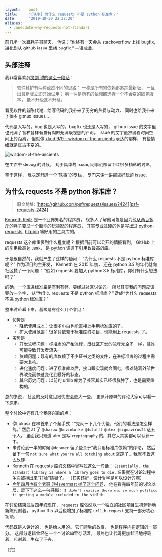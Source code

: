 ```yaml
---
layout:    post
title:     "[轶事] 为什么 requests 不是 python 标准库？"
date:      "2019-10-30 22:32:20"
aliases:
  - /anecdote-why-requests-not-standard
---
```


前几年一次跟耗子哥聊天，
他说：“你终有一天会从 stackoverflow 上找 bugfix,
进化到从 github issue 里找 bugfix.”
一语成谶。

<!--MORE-->

## 头部注释

我非常喜欢[@灵剑 说的这么一段话][why-jdk-6]：

> 软件维护有两种截然不同的思路：
> 一种是所有的依赖都追踪最新版，
> 一旦出最新版立即开始试用；
> 另一种是所有的依赖都选择一个不会变的固定版本，
> 能不升级就不升级。

看见软件的新陈代谢，给写代码的我带来了无穷的热爱与动力，
同时也给我带来了很多 github issues...

代码是人写的，bug 也是人写的，bugfix 也还是人写的，
github issue 的文字里也充满了各种各样有血有肉的充满既视感的评论。
issue 的文字虽然隔着时间空间上的距离，
但就像 [xkcd 979 - wisdom of the ancients][xkcd-979] 表达的那样，
有些情绪就是亘古不变的。

![wisdom-of-the-ancients][wisdom-of-the-ancients]

在工作中 debug 的时候，
对于具体的 issue,
同事们都留下过很多精彩的讨论。

鉴于这样，
我决定开辟一个“轶事”的专栏，
专门来讲一讲那些好玩的 issue.


## 为什么 requests 不是 python 标准库？

> 原文地址:
> [https://github.com/psf/requests/issues/2424][psf-requests-2424]

[Kenneth Reitz][kenneth] 是一个业界知名的程序员，
很多人了解他可能是因为[他从两百多斤的胖子变成一个超帅的玩摄影的程序员][kenneth-story]，
其实专业过硬的他是写出过 [python-requests][python-requests], [httpbin][httpbin] 等好用的工具库的。

requests 这个库重要到什么程度呢？
根据目前可以公开的情报看到，
GitHub 上的引用数高达 `389k`，
是 python 语言下引用数最高的库。

于是很自然的，我就产生了这样的疑问：
“为什么 requests 不是 python 标准库呢？”
作为项目的主开发，
Kenneth 在 2015 年初，
还在 python 3.5 的年代就向社区抛了一个问题：
“假如 requests 要加入 python 3.5 标准库，你们有什么想法吗？”

的确，一个库进标准库是有利有弊，要经过社区讨论的。
所以其实我的问题应该要改一个字，
从“为什么 requests 不是 python 标准库？”
改成“为什么 requests 不进 python 标准库？”

整串讨论看下来，基本是有这么几个意见：

- 优势是
  - 降低使用成本：让很多小白也能直接上手用标准库的了。
  - 扩大使用范围：很多只依赖于标准库的项目，也能用上 requests 了。
- 劣势是
  - 开发流程问题：标准库的严格流程，跟社区开发的流程完全不一样，最终可能导致开发者流失。
  - 依赖问题：现有的库依赖了不少证书之类的文件，在进标准库的过程中需要大重构。
  - 进化速度问题：进了标准库以后，接口跟实现就会固化，很难随着外部世界改变而快速变化到最好的状态。
  - 其它历史问题：以前的 urllib 库为了兼容其实已经很臃肿了，也是需要重构的。

总的来说，
社区的反对意见跟忧虑会更大一些，
更原汁原味的评论大家可以看一下原串。

整个讨论中还有几个我感兴趣的点：

- @Lukasa 在串首来了个起手式：“先问一下几个大佬，他们的看法是怎么样的。”
  然后 at 了 `@shazow @kevinburke @dstufft @alex @sigmavirus24` 这五个人。
  里面我只知道 alex 是写 `cryptography` 的，其它人其实都可以认识一下。
- 串讨论到一半的时候 `@dcramer` 留了些关于“我只用标准库依赖”的评论，
  然后留下一句 `not sure what you're all bitching about` 就跑了…
  我就不敢这么放肆...
- Kenneth 在 requests 库的文档中曾写过这么一句话：
  `Essentially, the standard library is where a library goes to die.`
  结果就在讨论过程中多次被揪出来“打脸”质疑了。
  （其实还好，设计哲学是可以设计的嘛）
- [今年四月也有个老哥 @4evermaat 抛了这个问题][psf-requests-5057]，
  他在看完四年前的讨论以后，留下了这么一句感慨：
  `I didn't realize there was so much politics in getting a module included in the stdlib.`

在讨论结束过后四年的现在，
`requests` 库依然以一个独立的社区项目生机勃勃地新陈代谢着，
python 3.5 以后也增加了标准库 `urllib.request` 支持一部分核心功能。

代码既是人设计的，
也是给人用的。
它们背后的故事，
也是程序内在逻辑的一部分。
这部分逻辑曾经在一个个讨论串里存活着，
最终也让代码更加鲜活地呼吸着、代谢着、生存了下去。

（完）


[why-jdk-6]: https://www.zhihu.com/question/30137699/answer/476916096
[xkcd-979]: https://xkcd.com/979/
[wisdom-of-the-ancients]: https://imgs.xkcd.com/comics/wisdom_of_the_ancients.png
[psf-requests-2424]: https://github.com/psf/requests/issues/2424
[kenneth]: https://github.com/kennethreitz
[kenneth-story]: https://zhuanlan.zhihu.com/p/20346580
[psf-requests-5057]: https://github.com/psf/requests/issues/5057
[python-requests]: https://github.com/psf/requests
[httpbin]: https://github.com/postmanlabs/httpbin
